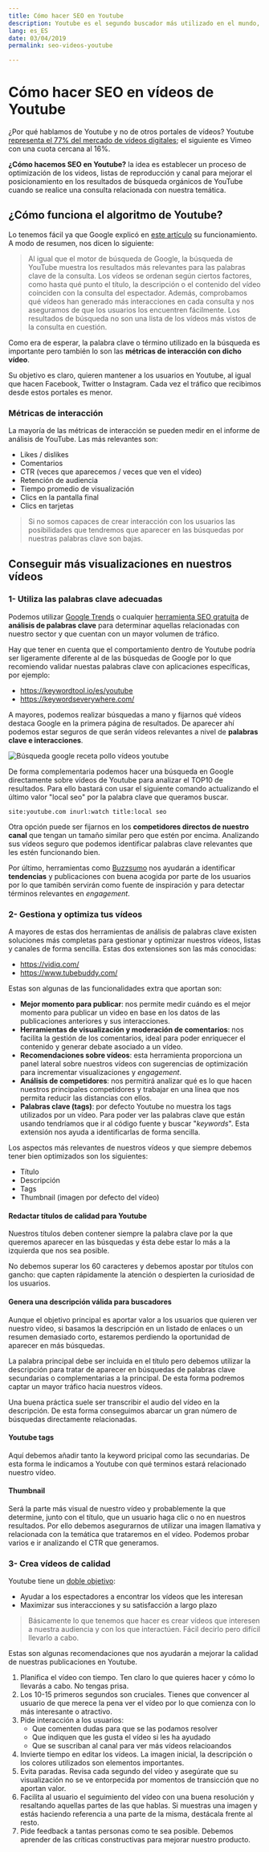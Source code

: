 ```yaml
---
title: Cómo hacer SEO en Youtube
description: Youtube es el segundo buscador más utilizado en el mundo, ¿a qué esperas para potenciar el SEO de tus vídeos?
lang: es_ES
date: 03/04/2019
permalink: seo-videos-youtube

---
```


# Cómo hacer SEO en vídeos de Youtube

¿Por qué hablamos de Youtube y no de otros portales de vídeos? Youtube [representa el 77% del mercado de vídeos digitales](https://www.datanyze.com/market-share/online-video/youtube-market-share); el siguiente es Vimeo con una cuota cercana al 16%.

**¿Cómo hacemos SEO en Youtube?** la idea es establecer un proceso de optimización de los videos, listas de reproducción y canal para mejorar el posicionamiento en los resultados de búsqueda orgánicos de YouTube cuando se realice una consulta relacionada con nuestra temática.

## ¿Cómo funciona el algoritmo de Youtube?

Lo tenemos fácil ya que Google explicó en [este artículo](https://creatoracademy.youtube.com/page/lesson/discovery) su funcionamiento. A modo de resumen, nos dicen lo siguiente:

> Al igual que el motor de búsqueda de Google, la búsqueda de YouTube muestra los resultados más relevantes para las palabras clave de la consulta. Los vídeos se ordenan según ciertos factores, como hasta qué punto el título, la descripción o el contenido del vídeo coinciden con la consulta del espectador. Además, comprobamos qué vídeos han generado más interacciones en cada consulta y nos aseguramos de que los usuarios los encuentren fácilmente. Los resultados de búsqueda no son una lista de los vídeos más vistos de la consulta en cuestión.

Como era de esperar, la palabra clave o término utilizado en la búsqueda es importante pero también lo son las **métricas de interacción con dicho vídeo**.

Su objetivo es claro, quieren mantener a los usuarios en Youtube, al igual que hacen Facebook, Twitter o Instagram. Cada vez el tráfico que recibimos desde estos portales es menor.

### Métricas de interacción

La mayoría de las métricas de interacción se pueden medir en el informe de análisis de YouTube. Las más relevantes son: 

- Likes / dislikes
- Comentarios
- CTR (veces que aparecemos / veces que ven el vídeo)
- Retención de audiencia
- Tiempo promedio de visualización
- Clics en la pantalla final
- Clics en tarjetas

> Si no somos capaces de crear interacción con los usuarios las posibilidades que tendremos que aparecer en las búsquedas por nuestras palabras clave son bajas.

## Conseguir más visualizaciones en nuestros vídeos

### 1- Utiliza las palabras clave adecuadas

Podemos utilizar [Google Trends](https://trends.google.es/trends/) o cualquier [herramienta SEO gratuita](herramientas-seo-gratis) de **análisis de palabras clave** para determinar aquellas relacionadas con nuestro sector y que cuentan con un mayor volumen de tráfico.

Hay que tener en cuenta que el comportamiento dentro de Youtube podría ser ligeramente diferente al de las búsquedas de Google por lo que recomiendo validar nuestas palabras clave con aplicaciones específicas, por ejemplo:

- https://keywordtool.io/es/youtube
- https://keywordseverywhere.com/

A mayores, podemos realizar búsquedas a mano y fijarnos qué vídeos destaca Google en la primera página de resultados. De aparecer ahí podemos estar seguros de que serán vídeos relevantes a nivel de **palabras clave e interacciones**.

![Búsqueda google receta pollo vídeos youtube](https://i.imgur.com/4TrrOMW.png)

De forma complementaria podemos hacer una búsqueda en Google directamente sobre vídeos de Youtube para analizar el TOP10 de resultados. Para ello bastará con usar el siguiente comando actualizando el último valor "local seo" por la palabra clave que queramos buscar.

```
site:youtube.com inurl:watch title:local seo
```
 
Otra opción puede ser fijarnos en los **competidores directos de nuestro canal** que tengan un tamaño similar pero que estén por encima. Analizando sus vídeos seguro que podemos identificar palabras clave relevantes que les estén funcionando bien.

Por último, herramientas como [Buzzsumo](https://buzzsumo.com/) nos ayudarán a identificar **tendencias** y publicaciones con buena acogida por parte de los usuarios por lo que tamibén servirán como fuente de inspiración y para detectar términos relevantes en *engagement*.

### 2- Gestiona y optimiza tus vídeos

A mayores de estas dos herramientas de análisis de palabras clave existen soluciones más completas para gestionar y optimizar nuestros vídeos, listas y canales de forma sencilla. Estas dos extensiones son las más conocidas:

- https://vidiq.com/
- https://www.tubebuddy.com/

Estas son algunas de las funcionalidades extra que aportan son:

- **Mejor momento para publicar**: nos permite medir cuándo es el mejor momento para publicar un video en base en los datos de las publicaciones anteriores y sus interacciones.
- **Herramientas de visualización y moderación de comentarios**: nos facilita la gestión de los comentarios, ideal para poder enriquecer el contenido y generar debate asociado a un vídeo.
- **Recomendaciones sobre vídeos**: esta herramienta proporciona un panel lateral sobre nuestros vídeos con sugerencias de optimización para incrementar visualizaciones y *engagement*. 
- **Análisis de competidores**: nos permitirá analizar qué es lo que hacen nuestros principales competidores y trabajar en una línea que nos permita reducir las distancias con ellos.
- **Palabras clave (tags)**: por defecto Youtube no muestra los tags utilizados por un vídeo. Para poder ver las palabras clave que están usando tendríamos que ir al código fuente y buscar "*keywords*". Esta extensión nos ayuda a identificarlas de forma sencilla.

Los aspectos más relevantes de nuestros vídeos y que siempre debemos tener bien optimizados son los siguientes:

-   Título
-   Descripción
-   Tags
-   Thumbnail (imagen por defecto del vídeo)

#### Redactar títulos de calidad para Youtube

Nuestros títulos deben contener siempre la palabra clave por la que queremos aparecer en las búsquedas y ésta debe estar lo más a la izquierda que nos sea posible.

No debemos superar los 60 caracteres y debemos apostar por títulos con gancho: que capten rápidamente la atención o despierten la curiosidad de los usuarios.

#### Genera una descripción válida para buscadores

Aunque el objetivo principal es aportar valor a los usuarios que quieren ver nuestro vídeo, si basamos la descripción en un listado de enlaces o un resumen demasiado corto, estaremos perdiendo la oportunidad de aparecer en más búsquedas.

La palabra principal debe ser incluida en el título pero debemos utilizar la descripción para tratar de aparecer en búsquedas de palabras clave secundarias o complementarias a la principal. De esta forma podremos captar un mayor tráfico hacia nuestros vídeos.

Una buena práctica suele ser transcribir el audio del vídeo en la descripción. De esta forma conseguimos abarcar un gran número de búsquedas directamente relacionadas. 

#### Youtube tags

Aquí debemos añadir tanto la keyword pricipal como las secundarias. De esta forma le indicamos a Youtube con qué terminos estará relacionado nuestro vídeo.

#### Thumbnail

Será la parte más visual de nuestro vídeo y probablemente la que determine, junto con el título, que un usuario haga clic o no en nuestros resultados. Por ello debemos asegurarnos de utilizar una imagen llamativa y relacionada con la temática que trataremos en el vídeo. Podemos probar varios e ir analizando el CTR que generamos.

### 3- Crea vídeos de calidad

Youtube tiene un [doble objetivo](https://creatoracademy.youtube.com/page/lesson/discovery):

- Ayudar a los espectadores a encontrar los vídeos que les interesan
- Maximizar sus interacciones y su satisfacción a largo plazo

>Básicamente lo que tenemos que hacer es crear vídeos que interesen a nuestra audiencia y con los que interactúen. Fácil decirlo pero difícil llevarlo a cabo.

Estas son algunas recomendaciones que nos ayudarán a mejorar la calidad de nuestras publicaciones en Youtube.

 1. Planifica el vídeo con tiempo. Ten claro lo que quieres hacer y cómo lo llevarás a cabo. No tengas prisa.
 2. Los 10-15 primeros segundos son cruciales. Tienes que convencer al usuario de que merece la pena ver el vídeo por lo que comienza con lo más interesante o atractivo.
 3. Pide interacción a los usuarios:
    - Que comenten dudas para que se las podamos resolver
    - Que indiquen que les gusta el vídeo si les ha ayudado
    - Que se suscriban al canal para ver más vídeos relacioandos
 4. Invierte tiempo en editar los vídeos. La imagen inicial, la descripción o los colores utilizados son elementos importantes. 
 5. Evita paradas. Revisa cada segundo del vídeo y asegúrate que su visualización no se ve entorpecida por momentos de transicción que no aportan valor.
 6. Facilita al usuario el seguimiento del vídeo con una buena resolución y resaltando aquellas partes de las que hablas. Si muestras una imagen y estás haciendo referencia a una parte de la misma, destácala frente al resto.
 7. Pide feedback a tantas personas como te sea posible. Debemos aprender de las críticas constructivas para mejorar nuestro producto. 

<!--stackedit_data:
eyJoaXN0b3J5IjpbLTIwNzMwNzQ1MjIsLTE3MjE0NTA2MDEsNz
k2OTQwNTI3LDEzOTQ0MDI5MjcsMTQ3NjIwNzY2MywyODEyOTQ4
ODgsLTIwNzc1MzAxNzcsMTI1NTQzNzY0NSwtMTYwNjU2MzQzMS
wtNjU0OTk4NzEwLDE0NTczNjgyODAsLTQ4MjEwNzM4Nl19
-->